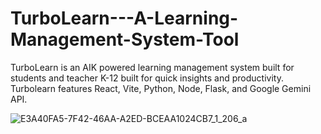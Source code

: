 # TurboLearn---A-Learning-Management-System-Tool
TurboLearn is an AIK powered learning management system built for students and teacher K-12 built for quick insights and productivity.
Turbolearn features React, Vite, Python, Node, Flask, and Google Gemini API.

![E3A40FA5-7F42-46AA-A2ED-BCEAA1024CB7_1_206_a](https://github.com/user-attachments/assets/bc6c105e-a090-46c5-8bcb-3db9e893adfb)




